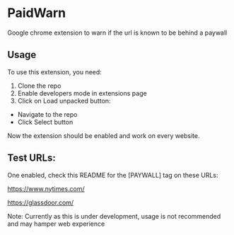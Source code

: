 # PaidWarn

Google chrome extension to warn if the url is known to be behind a paywall

## Usage

To use this extension, you need:

1. Clone the repo
2. Enable developers mode in extensions page
3. Click on Load unpacked button:

-   Navigate to the repo
-   Click Select button

Now the extension should be enabled and work on every website.

## Test URLs:

One enabled, check this README for the [PAYWALL] tag on these URLs:

https://www.nytimes.com/

https://glassdoor.com/

Note: Currently as this is under development, usage is not recommended and may hamper web experience
